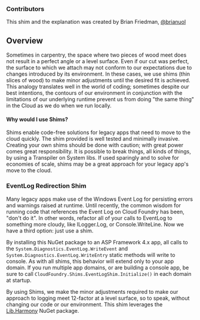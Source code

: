 ### Contributors 
This shim and the explanation was created by Brian Friedman, [@brianuol](https://github.com/brianuol)

## Overview
Sometimes in carpentry, the space where two pieces of wood meet does not result in a perfect angle or a level surface.  Even if our cut was perfect, the surface to which we attach may not conform to our expectations due to changes introduced by its environment.  In these cases, we use shims (thin slices of wood) to make minor adjustments until the desired fit is achieved. This analogy translates well in the world of coding; sometimes despite our best intentions, the contours of our environment in conjunction with the limitations of our underlying runtime prevent us from doing "the same thing" in the Cloud as we do when we run locally.

#### Why would I use Shims?

Shims enable code-free solutions for legacy apps that need to move to the cloud quickly. The shim provided is well tested and minimally invasive. Creating your own shims should be done with caution; with great power comes great responsibility. It is possible to break things, all kinds of things, by using a Transpiler on System libs. If used sparingly and to solve for economies of scale, shims may be a great approach for your legacy app's move to the cloud.

### EventLog Redirection Shim

Many legacy apps make use of the Windows Event Log for persisting errors and warnings raised at runtime.  Until recently, the common wisdom for running code that references the Event Log on Cloud Foundry has been, "don't do it".  In other words, refactor all of your calls to EventLog to something more cloudy, like ILogger.Log, or Console.WriteLine.  Now we have a third option:  just use a shim.

By installing this NuGet package to an ASP Framework 4.x app, all calls to the `System.Diagnostics.EventLog.WriteEvent` and `System.Diagnostics.EventLog.WriteEntry` static methods will write to console.  As with all shims, this behavior will extend only to your app domain.  If you run multiple app domains, or are building a console app, be sure to call `CloudFoundry.Shims.EventLogShim.Initialize()` in each domain at startup.

By using Shims, we make the minor adjustments required to make our approach to logging meet 12-factor at a level surface, so to speak, without changing our code or our environment. This shim leverages the <a target="tab" href="https://github.com/pardeike/Harmony/wiki">Lib.Harmony</a> NuGet package.
